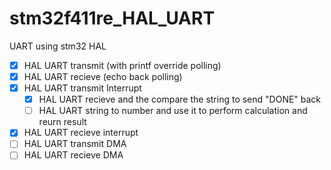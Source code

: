 # stm32f411re_HAL_UART
UART using stm32 HAL 

- [X] HAL UART transmit (with printf override polling)
- [X] HAL UART recieve (echo back polling)
- [X] HAL UART transmit Interrupt
  - [X] HAL UART recieve and the compare the string to send "DONE" back
  - [ ] HAL UART string to number and use it to perform calculation and reurn result

- [X] HAL UART recieve interrupt
- [ ] HAL UART transmit DMA
- [ ] HAL UART recieve DMA
